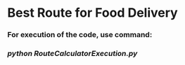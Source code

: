 # Best Route for Food Delivery

### For execution of the code, use command: 
### _python RouteCalculatorExecution.py_
 
